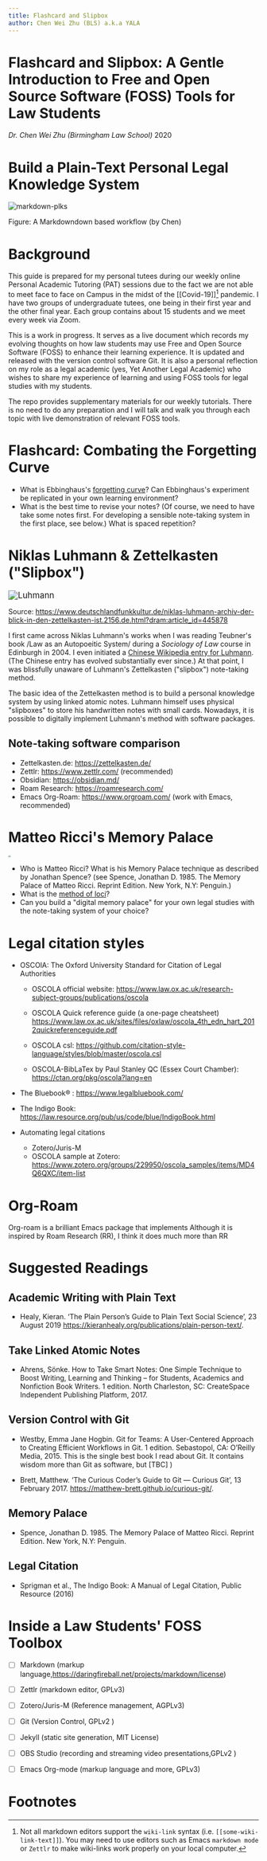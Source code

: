 ```yaml
---
title: Flashcard and Slipbox
author: Chen Wei Zhu (BLS) a.k.a YALA
---
```


# Flashcard and Slipbox: A Gentle Introduction to Free and Open Source Software (FOSS) Tools for Law Students
*Dr. Chen Wei Zhu (Birmingham Law School)* 2020



# Build a Plain-Text Personal Legal Knowledge System
![markdown-plks](https://raw.githubusercontent.com/icaruszhu/pat/master/image/zhu-markdown-based-plks.png)


Figure: A Markdowndown based workflow  (by Chen)

# Background

This guide is prepared for my personal tutees during our weekly online Personal Academic Tutoring (PAT) sessions due to the fact we are not able to meet face to face on Campus in the midst of the [[Covid-19]][^1] pandemic. I have two groups of undergraduate tutees, one being in their first year and the other final year. Each group contains about 15 students and we meet every week via Zoom. 

This is a work in progress. It serves as a live document which records my evolving thoughts on how law students may use Free and Open Source Software (FOSS) to enhance their learning experience. It is updated and released with the version control software Git. It is also a personal reflection on my role as a legal academic (yes, Yet Another Legal Academic) who wishes to share my experience of learning and using FOSS tools for legal studies with my students.

The repo provides supplementary materials for our weekly tutorials. There is no need to do any preparation and I will talk and walk you through each topic with live demonstration of relevant FOSS tools. 


# Flashcard: Combating the Forgetting Curve 
- What is Ebbinghaus's [forgetting curve](https://en.wikipedia.org/wiki/Forgetting_curve)? Can Ebbinghaus's experiment be replicated in your own learning environment? 
- What is the best time to revise your notes? (Of course, we need to have take some notes first. For developing a sensible note-taking system in the first place, see below.) What is spaced repetition?  


# Niklas Luhmann & Zettelkasten ("Slipbox")

<img src="https://www.deutschlandfunkkultur.de/media/thumbs/3/3aab1a90ff5682730aedaf7ef6170fafv1_max_635x357_b3535db83dc50e27c1bb1392364c95a2.jpg?key=b15887" alt="Luhmann" style="zoom: 120%;" />

Source: https://www.deutschlandfunkkultur.de/niklas-luhmann-archiv-der-blick-in-den-zettelkasten-ist.2156.de.html?dram:article_id=445878

I first came across Niklas Luhmann's works when I was reading Teubner's book /Law as an Autopoeitic System/ during a *Sociology of Law* course in Edinburgh in 2004. I even initiated a [Chinese Wikipedia entry for Luhmann]( https://zh.wikipedia.org/wiki/%E5%B0%BC%E5%85%8B%E6%8B%89%E6%96%AF%C2%B7%E5%8D%A2%E6%9B%BC). (The Chinese entry has evolved substantially ever since.) At that point, I was blissfully unaware of Luhmann's Zettelkasten ("slipbox") note-taking method.

The basic idea of the Zettelkasten method is to build a personal knowledge system by using linked atomic notes. Luhmann himself uses physical "slipboxes" to store his handwritten notes with small cards. Nowadays, it is possible to digitally implement Luhmann's method with software packages.

## Note-taking software comparison 
- Zettelkasten.de: https://zettelkasten.de/
- Zettlr:  https://www.zettlr.com/ (recommended)
- Obsidian: https://obsidian.md/
- Roam Research: https://roamresearch.com/
- Emacs Org-Roam: https://www.orgroam.com/ (work with Emacs, recommended)


# Matteo Ricci's Memory Palace

<img src="https://upload.wikimedia.org/wikipedia/commons/8/8f/Matteo_Ricci_2.jpg" style="zoom:30%;" />

- Who is Matteo Ricci? What is his Memory Palace technique as described by Jonathan Spence? (see  Spence, Jonathan D. 1985. The Memory Palace of Matteo Ricci. Reprint Edition. New York, N.Y: Penguin.) 
- What is the [method of loci](https://en.wikipedia.org/wiki/Method_of_loci)? 
- Can you build a "digital memory palace" for your own legal studies with the note-taking system of your choice?


# Legal citation styles
- OSCOlA: The Oxford University Standard for Citation of Legal Authorities
  + OSCOLA official website: https://www.law.ox.ac.uk/research-subject-groups/publications/oscola
  + OSCOLA Quick reference guide (a one-page cheatsheet) https://www.law.ox.ac.uk/sites/files/oxlaw/oscola_4th_edn_hart_2012quickreferenceguide.pdf
  
  + OSCOLA csl: https://github.com/citation-style-language/styles/blob/master/oscola.csl
  
  + OSCOLA-BibLaTex by Paul Stanley QC (Essex Court Chamber): https://ctan.org/pkg/oscola?lang=en
  
- The Bluebook® : https://www.legalbluebook.com/

- The Indigo Book: https://law.resource.org/pub/us/code/blue/IndigoBook.html

- Automating legal citations
  + Zotero/Juris-M
  + OSCOLA sample at Zotero: https://www.zotero.org/groups/229950/oscola_samples/items/MD4Q6QXC/item-list

  

# Org-Roam
Org-roam is a brilliant Emacs package that implements Although it is inspired by Roam Research (RR), I think it does much more than RR 

# Suggested Readings

## Academic Writing with Plain Text  
- Healy, Kieran. ‘The Plain Person’s Guide to Plain Text Social Science’, 23 August 2019 https://kieranhealy.org/publications/plain-person-text/.


## Take Linked Atomic Notes
- Ahrens, Sönke. How to Take Smart Notes: One Simple Technique to Boost Writing, Learning and Thinking – for Students, Academics and Nonfiction Book Writers. 1 edition. North Charleston, SC: CreateSpace Independent Publishing Platform, 2017. 

## Version Control with Git

- Westby, Emma Jane Hogbin. Git for Teams: A User-Centered Approach to Creating Efficient Workflows in Git. 1 edition. Sebastopol, CA: O’Reilly Media, 2015.
This is the single best book I read about Git. It contains wisdom more than Git as software, but [TBC]    )

- Brett, Matthew. ‘The Curious Coder’s Guide to Git — Curious Git’, 13 February 2017. https://matthew-brett.github.io/curious-git/.

## Memory Palace
- Spence, Jonathan D. 1985. The Memory Palace of Matteo Ricci. Reprint Edition. New York, N.Y: Penguin.

## Legal Citation

- Sprigman et al., The Indigo Book: A Manual of Legal Citation, Public Resource (2016)




# Inside a Law Students' FOSS Toolbox
- [ ] Markdown (markup language,https://daringfireball.net/projects/markdown/license)
- [ ] Zettlr (markdown editor, GPLv3)
- [ ] Zotero/Juris-M (Reference management, AGPLv3)
- [ ] Git (Version Control, GPLv2 )
- [ ] Jekyll (static site generation, MIT License)
- [ ] OBS Studio (recording and streaming video presentations,GPLv2 )
- [ ] Emacs Org-mode (markup language and more, GPLv3)


# Footnotes

[^1]: Not all markdown editors support the ```wiki-link``` syntax (i.e. ```[[some-wiki-link-text]]```). You may need to use editors such as Emacs ```markdown mode``` or ```Zettlr``` to make wiki-links work properly on your local computer.


